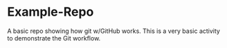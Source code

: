 # Example-Repo
A basic repo showing how git w/GitHub works. This is a very basic activity to demonstrate the Git workflow.